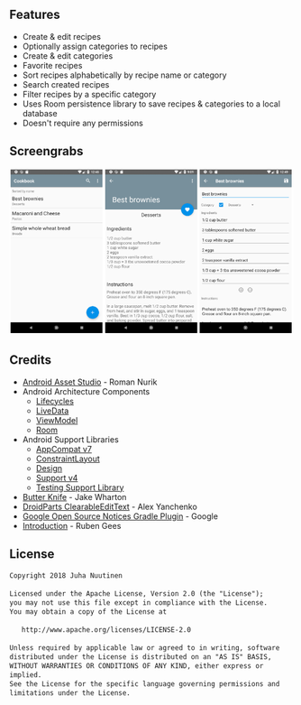 ## Features
* Create & edit recipes
* Optionally assign categories to recipes
* Create & edit categories
* Favorite recipes
* Sort recipes alphabetically by recipe name or category
* Search created recipes
* Filter recipes by a specific category
* Uses Room persistence library to save recipes & categories to a local database
* Doesn't require any permissions

## Screengrabs

![cookbook](images/grabs5.png)

## Credits
* [Android Asset Studio](https://github.com/romannurik/AndroidAssetStudio) - Roman Nurik
* Android Architecture Components
  * [Lifecycles](https://developer.android.com/topic/libraries/architecture/lifecycle.html)
  * [LiveData](https://developer.android.com/topic/libraries/architecture/livedata.html)
  * [ViewModel](https://developer.android.com/topic/libraries/architecture/viewmodel.html)
  * [Room](https://developer.android.com/topic/libraries/architecture/room.html)
* Android Support Libraries
  * [AppCompat v7](https://developer.android.com/topic/libraries/support-library/packages.html#v7-appcompat)
  * [ConstraintLayout](https://developer.android.com/reference/android/support/constraint/ConstraintLayout.html)
  * [Design](https://developer.android.com/topic/libraries/support-library/features.html#material-design)
  * [Support v4](https://developer.android.com/topic/libraries/support-library/packages.html#v4)
  * [Testing Support Library](https://developer.android.com/topic/libraries/testing-support-library/index.html)
* [Butter Knife](https://github.com/JakeWharton/butterknife) - Jake Wharton
* [DroidParts ClearableEditText](https://github.com/droidparts/droidparts/blob/master/droidparts-misc/src/org/droidparts/widget/ClearableEditText.java) - Alex Yanchenko
* [Google Open Source Notices Gradle Plugin](https://developers.google.com/android/guides/opensource) - Google
* [Introduction](https://github.com/RubenGees/Introduction) - Ruben Gees


## License

    Copyright 2018 Juha Nuutinen

    Licensed under the Apache License, Version 2.0 (the "License");
    you may not use this file except in compliance with the License.
    You may obtain a copy of the License at

       http://www.apache.org/licenses/LICENSE-2.0

    Unless required by applicable law or agreed to in writing, software
    distributed under the License is distributed on an "AS IS" BASIS,
    WITHOUT WARRANTIES OR CONDITIONS OF ANY KIND, either express or implied.
    See the License for the specific language governing permissions and
    limitations under the License.
